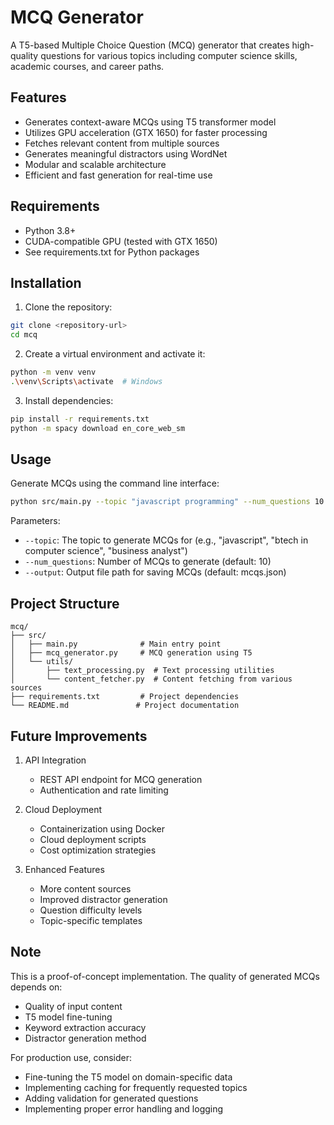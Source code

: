 # MCQ Generator

A T5-based Multiple Choice Question (MCQ) generator that creates high-quality questions for various topics including computer science skills, academic courses, and career paths.

## Features

- Generates context-aware MCQs using T5 transformer model
- Utilizes GPU acceleration (GTX 1650) for faster processing
- Fetches relevant content from multiple sources
- Generates meaningful distractors using WordNet
- Modular and scalable architecture
- Efficient and fast generation for real-time use

## Requirements

- Python 3.8+
- CUDA-compatible GPU (tested with GTX 1650)
- See requirements.txt for Python packages

## Installation

1. Clone the repository:
```bash
git clone <repository-url>
cd mcq
```

2. Create a virtual environment and activate it:
```bash
python -m venv venv
.\venv\Scripts\activate  # Windows
```

3. Install dependencies:
```bash
pip install -r requirements.txt
python -m spacy download en_core_web_sm
```

## Usage

Generate MCQs using the command line interface:

```bash
python src/main.py --topic "javascript programming" --num_questions 10 --output mcqs.json
```

Parameters:
- `--topic`: The topic to generate MCQs for (e.g., "javascript", "btech in computer science", "business analyst")
- `--num_questions`: Number of MCQs to generate (default: 10)
- `--output`: Output file path for saving MCQs (default: mcqs.json)

## Project Structure

```
mcq/
├── src/
│   ├── main.py              # Main entry point
│   ├── mcq_generator.py     # MCQ generation using T5
│   └── utils/
│       ├── text_processing.py  # Text processing utilities
│       └── content_fetcher.py  # Content fetching from various sources
├── requirements.txt         # Project dependencies
└── README.md               # Project documentation
```

## Future Improvements

1. API Integration
   - REST API endpoint for MCQ generation
   - Authentication and rate limiting

2. Cloud Deployment
   - Containerization using Docker
   - Cloud deployment scripts
   - Cost optimization strategies

3. Enhanced Features
   - More content sources
   - Improved distractor generation
   - Question difficulty levels
   - Topic-specific templates

## Note

This is a proof-of-concept implementation. The quality of generated MCQs depends on:
- Quality of input content
- T5 model fine-tuning
- Keyword extraction accuracy
- Distractor generation method

For production use, consider:
- Fine-tuning the T5 model on domain-specific data
- Implementing caching for frequently requested topics
- Adding validation for generated questions
- Implementing proper error handling and logging

